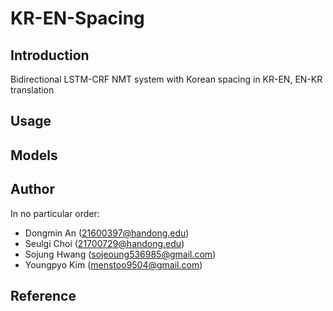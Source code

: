 
# KR-EN-Spacing

## Introduction
Bidirectional LSTM-CRF NMT system with Korean spacing in KR-EN, EN-KR
translation


## Usage

## Models

## Author
In no particular order:

* Dongmin An (21600397@handong.edu)
* Seulgi Choi (21700729@handong.edu)
* Sojung Hwang (sojeoung536985@gmail.com)
* Youngpyo Kim (menstoo9504@gmail.com)

## Reference


